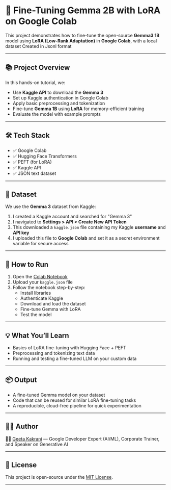 # 🚀 Fine-Tuning Gemma 2B with LoRA on Google Colab

This project demonstrates how to fine-tune the open-source **Gemma3 1B** model using **LoRA (Low-Rank Adaptation)** in **Google Colab**, with a local dataset Created in Jsonl format



---

## 📚 Project Overview

In this hands-on tutorial, we:
- Use **Kaggle API** to download the **Gemma 3** 
- Set up Kaggle authentication in Google Colab
- Apply basic preprocessing and tokenization
- Fine-tune **Gemma 1B** using **LoRA** for memory-efficient training
- Evaluate the model with example prompts

---

## 🛠️ Tech Stack

- ✅ Google Colab
- ✅ Hugging Face Transformers
- ✅ PEFT (for LoRA)
- ✅ Kaggle API
- ✅ JSON text dataset

---

## 📁 Dataset

We use the **Gemma 3** dataset from Kaggle:

1. I created a Kaggle account and searched for "Gemma 3"
2. I navigated to **Settings > API > Create New API Token**
3. This downloaded a `kaggle.json` file containing my Kaggle **username** and **API key**
4. I uploaded this file to **Google Colab** and set it as a secret environment variable for secure access

---

## 🧪 How to Run

1. Open the [Colab Notebook](link-to-your-colab)  
2. Upload your `kaggle.json` file  
3. Follow the notebook step-by-step:
   - Install libraries
   - Authenticate Kaggle
   - Download and load the dataset
   - Fine-tune Gemma with LoRA
   - Test the model

---

## 💡 What You’ll Learn


- Basics of LoRA fine-tuning with Hugging Face + PEFT
- Preprocessing and tokenizing text data
- Running and testing a fine-tuned LLM on your custom data

---

## 📦 Output

- A fine-tuned Gemma model on your dataset
- Code that can be reused for similar LoRA fine-tuning tasks
- A reproducible, cloud-free pipeline for quick experimentation

---

## 🙋‍♀️ Author

👩‍💻 [Geeta Kakrani](https://kanishkait.in/) — Google Developer Expert (AI/ML), Corporate Trainer, and Speaker on Generative AI

---

## 📝 License

This project is open-source under the [MIT License](LICENSE).

---

